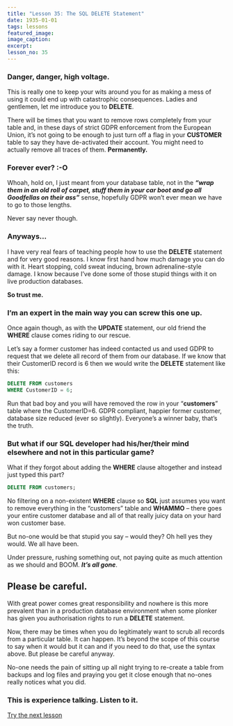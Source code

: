 ```yaml
---
title: "Lesson 35: The SQL DELETE Statement"
date: 1935-01-01
tags: lessons
featured_image: 
image_caption: 
excerpt: 
lesson_no: 35
---
```

### Danger, danger, high voltage.

This is really one to keep your wits around you for as making a mess of using it could end up with catastrophic consequences. Ladies and gentlemen, let me introduce you to **DELETE**.

There will be times that you want to remove rows completely from your table and, in these days of strict GDPR enforcement from the European Union, it&#8217;s not going to be enough to just turn off a flag in your **CUSTOMER** table to say they have de-activated their account. You might need to actually remove all traces of them. **Permanently.**

### Forever ever? :-O

Whoah, hold on, I just meant from your database table, not in the _**&#8220;wrap them in an old roll of carpet, stuff them in your car boot and go all Goodfellas on their ass&#8221;**_ sense, hopefully GDPR won&#8217;t ever mean we have to go to those lengths.

Never say never though.

### Anyways&#8230;

I have very real fears of teaching people how to use the **DELETE** statement and for very good reasons. I know first hand how much damage you can do with it. Heart stopping, cold sweat inducing, brown adrenaline-style damage. I know because I&#8217;ve done some of those stupid things with it on live production databases.

**So trust me.**

### I&#8217;m an expert in the main way you can screw this one up.

Once again though, as with the **UPDATE** statement, our old friend the **WHERE** clause comes riding to our rescue.

Let&#8217;s say a former customer has indeed contacted us and used GDPR to request that we delete all record of them from our database. If we know that their CustomerID record is 6 then we would write the **DELETE** statement like this:

```sql
DELETE FROM customers
WHERE CustomerID = 6;
```

Run that bad boy and you will have removed the row in your &#8220;**customers**&#8221; table where the CustomerID=6. GDPR compliant, happier former customer, database size reduced (ever so slightly). Everyone&#8217;s a winner baby, that&#8217;s the truth.

### But what if our SQL developer had his/her/their mind elsewhere and not in this particular game?

What if they forgot about adding the **WHERE** clause altogether and instead just typed this part?

```sql 
DELETE FROM customers;
```

No filtering on a non-existent **WHERE** clause so **SQL** just assumes you want to remove everything in the &#8220;customers&#8221; table and **WHAMMO** &#8211; there goes your entire customer database and all of that really juicy data on your hard won customer base.

But no-one would be that stupid you say &#8211; would they? Oh hell yes they would. We all have been.

Under pressure, rushing something out, not paying quite as much attention as we should and BOOM. _**It&#8217;s all gone**_.

## Please be careful.

With great power comes great responsibility and nowhere is this more prevalent than in a production database environment when some plonker has given you authorisation rights to run a **DELETE** statement.

Now, there may be times when you do legitimately want to scrub all records from a particular table. It can happen. It&#8217;s beyond the scope of this course to say when it would but it can and if you need to do that, use the syntax above. But please be careful anyway.

No-one needs the pain of sitting up all night trying to re-create a table from backups and log files and praying you get it close enough that no-ones really notices what you did.

### This is experience talking. Listen to it.

<a href="/the-end" className="link-button">Try the next lesson</a>